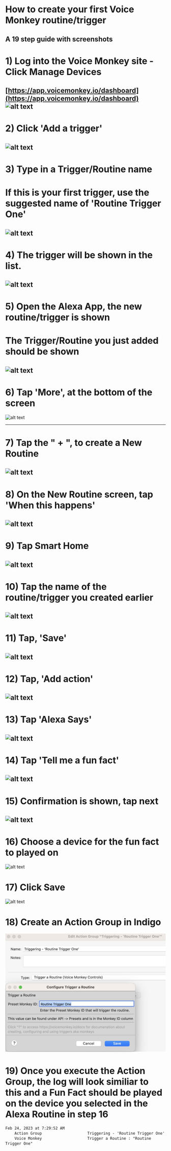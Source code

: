 # How to create your first Voice Monkey routine/trigger

## A 19 step guide with screenshots

# 1) Log into the Voice Monkey site - Click Manage Devices

[https://app.voicemonkey.io/dashboard](https://app.voicemonkey.io/dashboard)
![alt text](https://github.com/anyone2/another-test/blob/main/screenshots/Create%20a%20Device/01-Voice%20Monkey%20Website.jpeg)
---

# 2) Click 'Add a trigger'

![alt text](https://github.com/anyone2/another-test/blob/main/screenshots/Create%20a%20Trigger/01-VM%20Routine%20Triggers.jpg)
---

# 3) Type in a Trigger/Routine name
# If this is your first trigger, use the suggested name of 'Routine Trigger One'
![alt text](https://github.com/anyone2/another-test/blob/main/screenshots/Create%20a%20Trigger/02-VM%20Add%20a%20Trigger.jpg)
---

# 4) The trigger will be shown in the list.  
![alt text](https://github.com/anyone2/another-test/blob/main/screenshots/Create%20a%20Trigger/03-VM%20Trigger%20Added.jpg)
---


# 5) Open the Alexa App, the new routine/trigger is shown 
# The Trigger/Routine you just added should be shown

![alt text](https://github.com/anyone2/another-test/blob/main/screenshots/Create%20a%20Trigger/04-Alexa%20app%20-%20Routine%20Trigger%20One%20connected.jpeg)
---

# 6) Tap 'More', at the bottom of the screen

![alt text](https://github.com/anyone2/another-test/blob/main/screenshots/Create%20a%20Device/06-Alexa%20app%20-%20select%20'More'.jpeg)

<!-- ![alt text](https://github.com/anyone2/another-test/blob/main/screenshots/Create%20a%20Trigger/06-Alexa%20app%20-%20select%20'Routines'.jpeg) -->
---

# 7) Tap the " + ", to create a New Routine

![alt text](https://github.com/anyone2/another-test/blob/main/screenshots/Create%20a%20Trigger/07-Alexa%20app%20-%20click%20plus%20'%2B'%20sign.jpeg)
---

# 8) On the New Routine screen, tap 'When this happens'

![alt text](https://github.com/anyone2/another-test/blob/main/screenshots/Create%20a%20Trigger/08-Alexa%20app%20-%20New%20Routine%20-%20Blank.jpeg)
---

# 9) Tap Smart Home

![alt text](https://github.com/anyone2/another-test/blob/main/screenshots/Create%20a%20Device/09-Alexa%20app%20-%20now%20click%20-%20Smart%20Home.jpeg)
---

# 10) Tap the name of the routine/trigger you created earlier

![alt text](https://github.com/anyone2/another-test/blob/main/screenshots/Create%20a%20Trigger/10-Alexa%20app%20-%20select%20the%20routine%20you%20create%20on%20the%20voicemonkey%20site.jpeg)
---

# 11) Tap, 'Save'

![alt text](https://github.com/anyone2/another-test/blob/main/screenshots/Create%20a%20Trigger/11-Alexa%20app%20-%20Click%20Save.jpeg)
---


# 12) Tap, 'Add action'

![alt text](https://github.com/anyone2/another-test/blob/main/screenshots/Create%20a%20Trigger/12-Alexa%20app%20-%20Add%20action.jpeg)
---

# 13) Tap 'Alexa Says'

![alt text](https://github.com/anyone2/another-test/blob/main/screenshots/Create%20a%20Trigger/13-Alexa%20app%20-%20Alexa%20Says.jpeg)
---


# 14) Tap 'Tell me a fun fact'

![alt text](https://github.com/anyone2/another-test/blob/main/screenshots/Create%20a%20Trigger/14-Alexa%20app%20-%20Fun%20Fact.jpeg)
---


# 15) Confirmation is shown, tap next

![alt text](https://github.com/anyone2/another-test/blob/main/screenshots/Create%20a%20Trigger/15-Alexa%20app%20-%20Fun%20Fact%20-%20confirmation.jpeg)
---

# 16) Choose a device for the fun fact to played on


![alt text](https://github.com/anyone2/another-test/blob/main/screenshots/Create%20a%20Trigger/16-Alexa%20app%20-%20Choose%20Device.jpeg)


# 17) Click Save

![alt text](https://github.com/anyone2/another-test/blob/main/screenshots/Create%20a%20Trigger/17-Alexa%20app%20-%20Tap%20Save.jpeg)

# 18) Create an Action Group in Indigo

![alt text](https://github.com/anyone2/IndigoPlugin-Voice-Monkey/blob/main/Screenshots/Create%20a%20Trigger/18-Indigo%20-%20Action%20Group%20Creation.jpg)


# 19) Once you execute the Action Group, the log will look similiar to this and a Fun Fact should be played on the device you selected in the Alexa Routine in step 16

	Feb 24, 2023 at 7:29:52 AM
		Action Group                    Triggering - 'Routine Trigger One'
		Voice Monkey                    Trigger a Routine : "Routine Trigger One"
